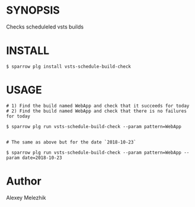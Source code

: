 # SYNOPSIS

Checks scheduleled vsts builds

# INSTALL

    $ sparrow plg install vsts-schedule-build-check

# USAGE

    # 1) Find the build named WebApp and check that it succeeds for today
    # 2) Find the build named WebApp and check that there is no failures for today

    $ sparrow plg run vsts-schedule-build-check --param pattern=WebApp


    # The same as above but for the date `2018-10-23`

    $ sparrow plg run vsts-schedule-build-check --param pattern=WebApp --param date=2018-10-23

# Author

Alexey Melezhik

